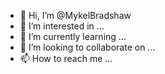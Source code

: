 - 👋 Hi, I’m @MykelBradshaw
- 👀 I’m interested in ...
- 🌱 I’m currently learning ...
- 💞️ I’m looking to collaborate on ...
- 📫 How to reach me ...

<!---
MykelBradshaw/MykelBradshaw is a ✨ special ✨ repository because its `README.md` (this file) appears on your GitHub profile.
You can click the Preview link to take a look at your changes.
--->
